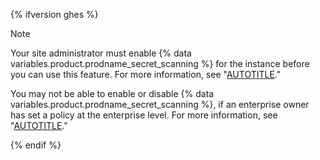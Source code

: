 {% ifversion ghes %}

> [!NOTE]
> Your site administrator must enable {% data variables.product.prodname_secret_scanning %} for the instance before you can use this feature. For more information, see "[AUTOTITLE](/admin/code-security/managing-github-advanced-security-for-your-enterprise/configuring-secret-scanning-for-your-appliance)."
>
> You may not be able to enable or disable {% data variables.product.prodname_secret_scanning %}, if an enterprise owner has set a policy at the enterprise level. For more information, see "[AUTOTITLE](/admin/policies/enforcing-policies-for-your-enterprise/enforcing-policies-for-code-security-and-analysis-for-your-enterprise)."

{% endif %}
